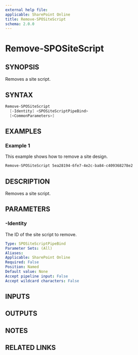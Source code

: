 ```yaml
---
external help file: 
applicable: SharePoint Online
title: Remove-SPOSiteScript
schema: 2.0.0
---
```


# Remove-SPOSiteScript

## SYNOPSIS

Removes a site script. 

## SYNTAX

```powershell
Remove-SPOSiteScript
  [-Identity] <SPOSiteScriptPipeBind>
  [<CommonParameters>]
```

## EXAMPLES

### Example 1

This example shows how to remove a site design. 

```powershell
Remove-SPOSiteScript 5ea28194-6fe7-4e2c-ba84-c409368278e2
```

## DESCRIPTION

Removes a site script. 

## PARAMETERS

### -Identity
The ID of the site script to remove.

```yaml
Type: SPOSiteScriptPipeBind
Parameter Sets: (All)
Aliases: 
Applicable: SharePoint Online
Required: False 
Position: Named
Default value: None
Accept pipeline input: False
Accept wildcard characters: False  
```

## INPUTS

## OUTPUTS

## NOTES

## RELATED LINKS